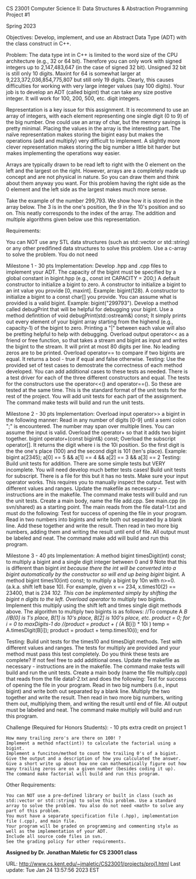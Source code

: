 CS 23001 Computer Science II: Data Structures & Abstraction
Programming Project #1

Spring 2023

Objectives:
Develop, implement, and use an Abstract Data Type (ADT) with the class construct in C++.

Problem:
The data type int in C++ is limited to the word size of the CPU architecture (e.g., 32 or 64 bit). Therefore you can only work with signed integers up to 2,147,483,647 (in the case of signed 32 bit). Unsigned 32 bit is still only 10 digits. Maxint for 64 is somewhat larger at 9,223,372,036,854,775,807 but still only 19 digits. Clearly, this causes difficulties for working with very large integer values (say 100 digits). Your job is to develop an ADT (called bigint) that can take any size postive integer. It will work for 100, 200, 500, etc. digit integers.

Representation is a key issue for this assignment. It is recommend to use an array of integers, with each element representing one single digit (0 to 9) of the big number. One could use an array of char, but the memory savings is pretty minimal. Placing the values in the array is the interesting part. The naïve representation makes storing the bigint easy but makes the operations (add and multiply) very difficult to implement. A slightly more clever representation makes storing the big number a little bit harder but makes implementing the operations way easier.

Arrays are typically drawn to be read left to right with the 0 element on the left and the largest on the right. However, arrays are a completely made up concept and are not physical in nature. So you can draw them and think about them anyway you want. For this problem having the right side as the 0 element and the left side as the largest makes much more sense.

Take the example of the number 299,793. We show how it is stored in the array below. The 3 is in the one's position, the 9 in the 10's position and so on. This neatly corresponds to the index of the array. The addition and multiple algorithms given below use this representation.

Requirements:

You can NOT use any STL data structures (such as std::vector or std::string) or any other predifined data structures to solve this problem. Use a      c-array to solve the problem. You do not need <math> to solve any part of this problem.
In your svn folder, name the folder for this project bigint.
There is a makefile and test cases provided for you in the svn/shared/project1/ folder in svn.
Your program must compile and run on the department's system (wasp or honet) using the provided Makefile.
You must use the class construct to implement your ADT.
The ADT bigint need only work for positive integers.
Use a global constant for the capacity of the bigint that is, a fixed sized array.
using namespace std; is stricly forbiden. As are any global using statements.

Milestone 1 - 30 pts
        Implementation:
            Develop .hpp and .cpp files to implement your ADT.
            The capacity of the bigint must be specified by a global constant in bigint.hpp (e.g., const int CAPACITY = 200;)
            A default constructor to initialize a bigint to zero.
            A constructor to initialize a bigint to an int value you provide [0, maxint]. Example: bigint(128).
            A constructor to initialize a bigint to a const char[] you provide. You can assume what is provided is a valid bigint. Example: bigint("299793").
            Develop a method called debugPrint that will be helpful for debugging your bigint. Use a method defintition of void debugPrint(std::ostream&) const; It simply prints out every element of your bigint array starting from the highend (e.g., capacity-1) of the bigint to zero. Printing a "|" between each value will also be pretting helpful to help with debugging.
            Overload output operator<< as a friend or free function, so that takes a stream and bigint as input and writes the bigint to the stream. It will print at most 80 digits per line. No leading zeros are to be printed.
            Overload operator== to compare if two bigints are equal. It returns a bool - true if equal and false otherwise.
        Testing:
            Use the provided set of test cases to demostrate the correctness of each method developed. You can add additional cases to these tests as needed.
            There is a test driver for each of the three different constructors and equal. The tests for the constructors use the operator<<() and operator==(). So these are tested at the same time.
            This is the standard format of the unit tests for the rest of the project.
            You will add unit tests for each part of the assignment.
            The command make tests will build and run the unit tests.

Milestone 2 - 30 pts
        Implementation:
            Overload input operator>> a bigint in the following manner: Read in any number of digits [0-9] until a semi colon ";" is encountered. The number may span over multiple lines. You can assume the input is valid.
            Overload the operator+ so that it adds two bigint together. bigint operator+(const bigint&) const;
            Overload the subscript operator[]. It returns the digit where i is the 10i position. So the first digit is the the one's place (100) and the second digit is 101 (ten's place). Example: bigint a(2345); a[0] == 5 && a[1] == 4 && a[2] == 3 && a[3] == 2
        Testing:
            Build unit tests for addition. There are some simple tests but VERY incomplete. You will need develop much better tests cases!
            Build unit tests for subscript. There is a file for this but it has no tests.
            Make sure your input operator works. This requires you to manually inspect the output. Test with different values and ranges.
            Update the makefile as necessary - instructions are in the makefile.
            The command make tests will build and run the unit tests.
            Create a main body, name the file add.cpp. See main.cpp (in svn/shared) as a starting point. The main reads from the file data1-1.txt and must do the following:
                Test for success of opening the file in your program.
                Read in two numbers into bigints and write both out separated by a blank line.
                Add these together and write the result.
                Then read in two more big numbers, adding them and writing the result until end of file.
                All output must be labeled and neat.
                The command make add will build and run this program.

Milestone 3 - 40 pts
        Implementation:
            A method bigint timesDigit(int) const; to multiply a bigint and a single digit integer between 0 and 9 Note that this is different than bigint *int because there the int will be converted into a bigint automatically by the constructor so will end up being bigint* bigint.
            A method bigint times10(int) const; to multiply a bigint by 10n with n>=0. (a.k.a. shift left base 10). For example, given x == 234, x.times10(2) == 23400, that is 234 *102. This can be implemented simply by shifting the bigint n digits to the left.
            Overload operator* to multiply two bigints. Implement this multiply using the shift left and times single digit methods above. The algorithm to multiply two bigints is as follows:
                //To compute A *B
                //B[0] is 1's place, B[1] is 10's place, B[2] is 100's place, etc.
                product = 0;
                for i = 0 to maxDigits-1 do
//product = product + ( (A* B[i]) * 10i )
                    temp = A.timesDigit(B[i]);
                    product = product + temp.times10(i);
                end for

Testing:
            Build unit tests for the times10 and timesDigit methods.
            Test with different values and ranges.
            The tests for multiply are provided and your method must pass this test completely.
            Do you think these tests are complete? If not feel free to add additional ones.
            Update the makefile as necessary - instructions are in the makefile.
            The command make tests will build and run the unit tests.
            Create a main body (name the file multiply.cpp) that reads from the file data1-2.txt and does the following:
                Test for success of opening the file in your program.
                Read in two big numbers (i.e., input bigint) and write both out separated by a blank line.
                Multiply the two together and write the result.
                Then read in two more big numbers, writing them out, multiplying them, and writing the result until end of file.
                All output must be labeled and neat.
                The command make multiply will build and run this program.

Challenge (Required for Honors Students): - 10 pts extra credit on project 1

    How many trailing zero's are there on 100! ?
    Implement a method nfact(int)) to calculate the factorial using a bigint.
    Implement a funciton/method to count the trailing 0's of a bigint. Give the output and a description of how you calculated the answer.
    Give a short write up about how one can mathematically figure out how many trailing zeros are on a given number (besides coding it up).
    The command make factorial will build and run this program.

Other Requirements:

    You can NOT use a pre-defined library or built in class (such as std::vector or std::string) to solve this problem. Use a standard array to solve the problem. You also do not need <math> to solve any part of this problem.
    You must have a separate specification file (.hpp), implementation file (.cpp), and main file.
    Your program will be graded on programming and commenting style as well as the implementation of your ADT.
    Include all source code files in svn.
    See the grading policy for other requirements.

**Assigned by Dr. Jonathan Maletic for CS 23001 class**

URL: <http://www.cs.kent.edu/~jmaletic/CS23001/projects/proj1.html>
Last update: Tue Jan 24 13:57:56 2023 EST
